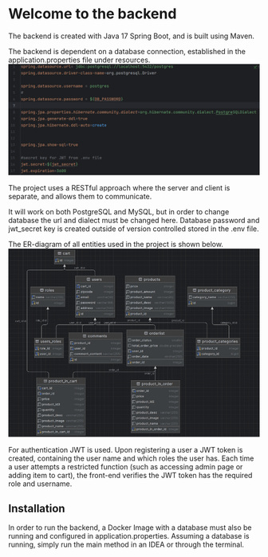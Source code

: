 # Welcome to the backend

The backend is created with Java 17 Spring Boot, and is built using Maven.

The backend is dependent on a database connection, established in the application.properties file under resources.
![img_1.png](img_1.png)

The project uses a RESTful approach where the server and client is separate, and allows them to communicate.

It will work on both PostgreSQL and MySQL, but in order to change database the url and dialect must be changed here.
 Database password and jwt_secret key is created outside of version controlled stored in the .env file.

The ER-diagram of all entities used in the project is shown below.
![img_2.png](img_2.png)

For authentication JWT is used. Upon registering a user a JWT token is created, containing the user name and which roles the user has.
Each time a user attempts a restricted function (such as accessing admin page or adding item to cart), the front-end verifies the JWT token has the required role and username.

## Installation

In order to run the backend, a Docker Image with a database must also be running and configured in application.properties. 
Assuming a database is running, simply run the main method in an IDEA or through the terminal.